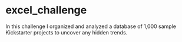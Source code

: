 # excel_challenge

In this challenge I organized and analyzed a database of 1,000 sample Kickstarter projects to uncover any hidden trends.


